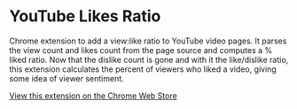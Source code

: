 # YouTube Likes Ratio
Chrome extension to add a view:like ratio to YouTube video pages. It parses the view count and likes count from the page source and computes a % liked ratio. Now that the dislike count is gone and with it the like/dislike ratio, this extension calculates the percent of viewers who liked a video, giving some idea of viewer sentiment.

[View this extension on the Chrome Web Store](https://chrome.google.com/webstore/detail/youtube-likes-ratio/lmalclgdccahfecpdlncehpnceeloppo)
